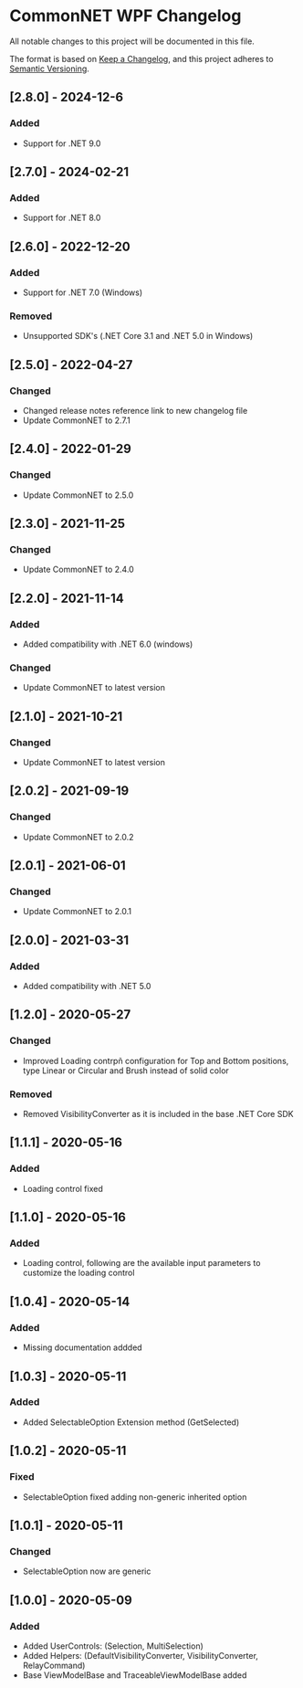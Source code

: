 ﻿# CommonNET WPF Changelog
All notable changes to this project will be documented in this file.

The format is based on [Keep a Changelog](https://keepachangelog.com/en/1.0.0/),
and this project adheres to [Semantic Versioning](https://semver.org/spec/v2.0.0.html).


## [2.8.0] - 2024-12-6
### Added
- Support for .NET 9.0

## [2.7.0] - 2024-02-21
### Added
- Support for .NET 8.0

## [2.6.0] - 2022-12-20
### Added
- Support for .NET 7.0 (Windows)
### Removed
- Unsupported SDK's (.NET Core 3.1 and .NET 5.0 in Windows)

## [2.5.0] - 2022-04-27
### Changed
- Changed release notes reference link to new changelog file
- Update CommonNET to 2.7.1

## [2.4.0] - 2022-01-29
### Changed
- Update CommonNET to 2.5.0

## [2.3.0] - 2021-11-25
### Changed
- Update CommonNET to 2.4.0

## [2.2.0] - 2021-11-14
### Added
- Added compatibility with .NET 6.0 (windows)
### Changed
- Update CommonNET to latest version

## [2.1.0] - 2021-10-21
### Changed
- Update CommonNET to latest version

## [2.0.2] - 2021-09-19
### Changed
- Update CommonNET to 2.0.2

## [2.0.1] - 2021-06-01
### Changed
- Update CommonNET to 2.0.1

## [2.0.0] - 2021-03-31
### Added 
- Added compatibility with .NET 5.0

## [1.2.0] - 2020-05-27
### Changed
- Improved Loading contrpñ configuration for Top and Bottom positions, type Linear or Circular and Brush instead of solid color
### Removed
- Removed VisibilityConverter as it is included in the base .NET Core SDK

## [1.1.1] - 2020-05-16
### Added 
- Loading control fixed

## [1.1.0] - 2020-05-16
### Added 
- Loading control, following are the available input parameters to customize the loading control

## [1.0.4] - 2020-05-14
### Added
- Missing documentation addded

## [1.0.3] - 2020-05-11
### Added
- Added SelectableOption Extension method (GetSelected)

## [1.0.2] - 2020-05-11
### Fixed
- SelectableOption fixed adding non-generic inherited option

## [1.0.1] - 2020-05-11
### Changed
- SelectableOption now are generic

## [1.0.0] - 2020-05-09
### Added
- Added UserControls: (Selection, MultiSelection)
- Added Helpers: (DefaultVisibilityConverter, VisibilityConverter, RelayCommand)
- Base ViewModelBase and TraceableViewModelBase added
